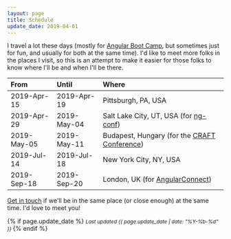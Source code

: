 ```yaml
---
layout: page
title: Schedule
update_date: 2019-04-01
---
```


I travel a lot these days (mostly for [Angular Boot Camp](http://angularbootcamp.com/), but sometimes just for fun, and usually for both at the same time). I'd like to meet more folks in the places I visit, so this is an attempt to make it easier for those folks to know where I'll be and when I'll be there.

| From        | Until       | Where
|:------------|:------------|:-
| 2019-Apr-15 | 2019-Apr-19 | Pittsburgh, PA, USA
| 2019-Apr-29 | 2019-May-04 | Salt Lake City, UT, USA (for [ng-conf](https://www.ng-conf.org))
| 2019-May-05 | 2019-May-11 | Budapest, Hungary (for the [CRAFT Conference](https://craft-conf.com/))
| 2019-Jul-14 | 2019-Jul-18 | New York City, NY, USA
| 2019-Sep-18 | 2019-Sep-20 | London, UK (for [AngularConnect](https://www.angularconnect.com/))

[Get in touch](/contact/) if we'll be in the same place (or close enough) at the same time. I'd love to meet you!

{% if page.update_date %}
  <small>
    *Last updated {{ page.update_date | date: "%Y-%b-%d" }}*
  </small>
{% endif %}
